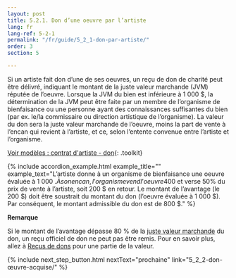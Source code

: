 ```yaml
---
layout: post
title: 5.2.1. Don d’une oeuvre par l’artiste
lang: fr
lang-ref: 5-2-1
permalink: "/fr/guide/5_2_1-don-par-artiste/"
order: 3
section: 5

---
```

Si un artiste fait don d’une de ses oeuvres, un reçu de don de charité peut être délivré, indiquant le montant de la juste valeur marchande (JVM) réputée de l’oeuvre. Lorsque la JVM du bien est inférieure à 1 000 $, la détermination de la JVM peut être faite par un membre de l’organisme de bienfaisance ou une personne ayant des connaissances suffisantes du bien (par ex. le/la commissaire ou direction artistique de l’organisme). La valeur du don sera la juste valeur marchande de l’oeuvre, moins la part de vente à l’encan qui revient à l’artiste, et ce, selon l’entente convenue entre l’artiste et l’organisme.

[Voir modèles : contrat d'artiste - don]({{site.baseurl}}/fr/boîte_à_outils/modèles/){: .toolkit}

{% include accordion_example.html
example_title=""
example_text="L’artiste donne à un organisme de bienfaisance une oeuvre évaluée à 1 000 $. À son encan, l’organisme vend l’oeuvre 400$ et verse 50% du prix de vente à l’artiste, soit 200 $ en retour. Le montant de l’avantage (le 200 $) doit être soustrait du montant du don (l’oeuvre évaluée à 1 000 $). Par conséquent, le montant admissible du don est de 800 $."
%}

**Remarque**

Si le montant de l’avantage dépasse 80 % de la [juste valeur marchande]({{site.baseurl}}/fr/boîte_à_outils/lexique/) du don, un reçu officiel de don ne peut pas être remis. Pour en savoir plus, allez à [Reçus de dons]({{site.baseurl}}/fr/boîte_à_outils/modèles/) pour une partie de la valeur.

{% include next_step_button.html nextText="prochaine" link="5_2_2-don-œuvre-acquise/" %}